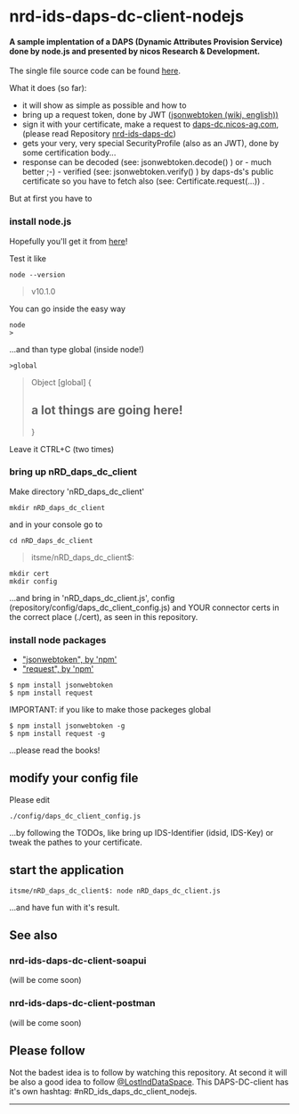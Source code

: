 # nrd-ids-daps-dc-client-nodejs

#### A sample implentation of a DAPS (Dynamic Attributes Provision Service) done by node.js and presented by nicos Research & Development.

The single file source code can be found [here](https://github.com/nicosResearchAndDevelopment/nrd-ids-daps-dc-client-nodejs/blob/master/src/nRD_daps_dc_client.js).

What it does (so far):
- it will show as simple as possible and how to
- bring up a request token, done by JWT ([jsonwebtoken (wiki, english))](https://en.wikipedia.org/wiki/JSON_Web_Token)
- sign it with your certificate, make a request to [daps-dc.nicos-ag.com](https://daps-dc.nicos-ag.com:8081/about), (please read Repository [nrd-ids-daps-dc](https://github.com/nicosResearchAndDevelopment/nrd-ids-daps-dc))
- gets your very, very special SecurityProfile (also as an JWT), done by some certification body...
- response can be decoded (see: jsonwebtoken.decode() ) or - much better ;-) - verified (see: jsonwebtoken.verify() ) by daps-ds's public certificate so you have to fetch also (see: Certificate.request(...)) .

But at first you have to

### install node.js

Hopefully you'll get it from [here](https://nodejs.org/en/)!

Test it like

```
node --version
```
>v10.1.0

You can go inside the easy way

```
node
>
```

...and than type global (inside node!)

```
>global
```
> Object [global] {
> ## a lot things are going here!
> }

Leave it CTRL+C (two times)


### bring up nRD_daps_dc_client

Make directory 'nRD_daps_dc_client'

```
mkdir nRD_daps_dc_client
```

and in your console go to

```
cd nRD_daps_dc_client
```

> itsme/nRD_daps_dc_client$:

```
mkdir cert
mkdir config
```

...and bring in 'nRD_daps_dc_client.js', config (repository/config/daps_dc_client_config.js) and YOUR connector certs in the correct place (./cert), as seen in this repository.


### install node packages

- ["jsonwebtoken", by 'npm'](https://www.npmjs.com/package/jsonwebtoken)
- ["request", by 'npm'](https://www.npmjs.com/package/request)

```
$ npm install jsonwebtoken
$ npm install request
```

IMPORTANT: if you like to make those packeges global

```
$ npm install jsonwebtoken -g
$ npm install request -g
```

...please read the books!


## modify your config file

Please edit

```
./config/daps_dc_client_config.js
```

...by following the TODOs, like bring up IDS-Identifier (idsid, IDS-Key) or tweak the pathes to your certificate.


## start the application

```
itsme/nRD_daps_dc_client$: node nRD_daps_dc_client.js
```

...and have fun with it's result.


## See also

### nrd-ids-daps-dc-client-soapui

(will be come soon)

### nrd-ids-daps-dc-client-postman

(will be come soon)


## Please follow

Not the badest idea is to follow by watching this repository. At second it will be also a good idea to follow [@LostIndDataSpace](https://twitter.com/LostInDataSpace). This DAPS-DC-client has it's own hashtag: #nRD_ids_daps_dc_client_nodejs.

---


